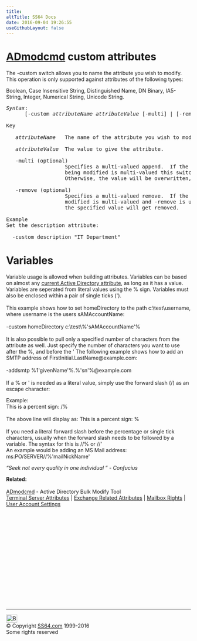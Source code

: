 ```yaml
---
title:
altTitle: SS64 Docs
date: 2016-09-04 19:26:55
useGithubLayout: false
---
```

<!-- #BeginLibraryItem "/Library/head_nt.lbi" --><!-- #EndLibraryItem --><h1><a href="admodcmd.html">ADmodcmd</a> custom attributes </h1> 
<p>The -custom switch allows you to name the attribute you wish to modify.  This
operation is only supported against attributes of the following types:<br>

Boolean, 
Case Insensitive String, 
Distinguished Name, 
DN Binary, 
IA5-String, 
Integer, 
Numerical String, 
Unicode String.</p>
<pre><i>Syntax</i>: 
      [-custom <i>attributeName attributeValue</i> [-multi] | [-remove] ]

Key

   <i>attributeName</i>   The name of the attribute you wish to modify.

   <i>attributeValue</i>  The value to give the attribute.

   -multi (optional)
                   Specifies a multi-valued append.  If the attribute
                   being modified is multi-valued this switch needs to be used.
                   Otherwise, the value will be overwritten, not appended.

   -remove (optional)
                   Specifies a multi-valued remove.  If the attribute being
                   modified is multi-valued and -remove is used, then only
                   the specified value will get removed.

Example 
Set the description attribute:

  -custom description "IT Department"</pre>
<h1>Variables</h1>
<p>Variable usage is allowed when building attributes.  Variables can be based on almost any <a href="../vb/syntax-userinfo.html">current Active Directory attribute</a>, as long as it has a value.  Variables are seperated from literal values using the <span class="code">%</span> sign. 
Variables must also be enclosed within a pair of single ticks (<span class="code">'</span>).<br>
<br>
This example shows how to set homeDirectory to the path c:\test\username, where username is the users sAMAccountName:<br>
<br>
<span class="code">-custom homeDirectory c:\test\%'sAMAccountName'%</span><br>
<br>
It is also possible to pull only a specified number of characters from the attribute as well.  Just specify the number of characters you want to use after the %, and before the <span class="code">'</span>  The following example shows how to add 
an SMTP address of FirstInitial.LastName@example.com:<br>
<span class="code"><br>
-addsmtp %1'givenName'%.%'sn'%@example.com</span><br>
<br>
If a % or ' is needed as a literal value, simply use the forward slash (/)
as an escape character:</p>
<p>Example:<br>
<span class="code">This is a percent sign: /%</span><br>
<br>
The above line will display as:  <span class="code">This is a percent sign: %</span><br>
<br>
If you need a literal forward slash before the
percentage or single tick characters, usually when the forward slash
needs to be followed by a variable.  The syntax for this is<span class="code"> //%</span> or<span class="code"> //'</span><br>
An example would be adding an MS Mail address:<br>
<span class="code">ms:PO/SERVER//%'mailNickName'</span></p>
<p class="quote"><i>“Seek not every quality in one individual ” - Confucius</i></p>
<p><b>Related:</b><br>
<br><a href="admodcmd.html">ADmodcmd</a> - Active Directory Bulk Modify Tool<br>
<a href="admodcmd-ts.html">Terminal Server Attributes</a> | <a href="admodcmd-ex.html">Exchange Related Attributes</a> | <a href="admodcmd-mail.html">Mailbox Rights</a> | <a href="admodcmd-user.html">User Account Settings</a></p><!-- #BeginLibraryItem "/Library/foot_nt.lbi" --><p>
<!-- windows300 -->
<ins class="adsbygoogle" style="display:inline-block;width:300px;height:250px" data-ad-client="ca-pub-6140977852749469" data-ad-slot="7649547908"></ins>
<script>
(adsbygoogle = window.adsbygoogle || []).push({});
</script></p>
<hr>
<div id="bl" class="footer"><a href="admodcmd-custom.html#"><img src="../images/top.png" width="30" height="22" alt="Back to the Top"></a></div>
<div id="br" class="footer, tagline">© Copyright <a href="http://ss64.com/">SS64.com</a> 1999-2016<br>
Some rights reserved</div><!-- #EndLibraryItem -->


